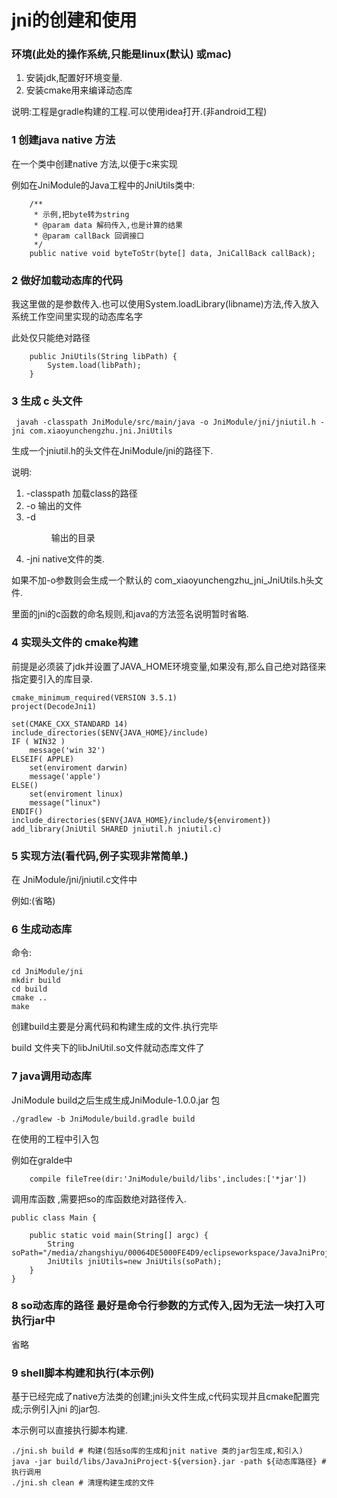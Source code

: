 # jni的创建和使用

### 环境(此处的操作系统,只能是linux(默认) 或mac)
1. 安装jdk,配置好环境变量.
2. 安装cmake用来编译动态库 

说明:工程是gradle构建的工程.可以使用idea打开.(非android工程)

### 1 创建java native 方法

在一个类中创建native 方法,以便于c来实现

例如在JniModule的Java工程中的JniUtils类中:
```
    /**
     * 示例,把byte转为string
     * @param data 解码传入,也是计算的结果
     * @param callBack 回调接口
     */
    public native void byteToStr(byte[] data, JniCallBack callBack);
```
### 2 做好加载动态库的代码
我这里做的是参数传入.也可以使用System.loadLibrary(libname)方法,传入放入系统工作空间里实现的动态库名字

此处仅只能绝对路径
```
    public JniUtils(String libPath) {
        System.load(libPath);
    }
```
### 3 生成 c 头文件
```
 javah -classpath JniModule/src/main/java -o JniModule/jni/jniutil.h -jni com.xiaoyunchengzhu.jni.JniUtils
```
生成一个jniutil.h的头文件在JniModule/jni的路径下.

说明:
1. -classpath <path> 加载class的路径
1. -o <file>输出的文件
1. -d <dir> 输出的目录
1. -jni  native文件的类.

如果不加-o参数则会生成一个默认的 com_xiaoyunchengzhu_jni_JniUtils.h头文件.

里面的jni的c函数的命名规则,和java的方法签名说明暂时省略.
### 4 实现头文件的 cmake构建
前提是必须装了jdk并设置了JAVA_HOME环境变量,如果没有,那么自己绝对路径来指定要引入的库目录.
```
cmake_minimum_required(VERSION 3.5.1)
project(DecodeJni1)

set(CMAKE_CXX_STANDARD 14)
include_directories($ENV{JAVA_HOME}/include)
IF ( WIN32 )
    message('win 32')
ELSEIF( APPLE)
    set(enviroment darwin)
    message('apple')
ELSE()
    set(enviroment linux)
    message("linux")
ENDIF()
include_directories($ENV{JAVA_HOME}/include/${enviroment})
add_library(JniUtil SHARED jniutil.h jniutil.c)
```
### 5 实现方法(看代码,例子实现非常简单.)
在 JniModule/jni/jniutil.c文件中

例如:(省略)
### 6 生成动态库
命令:

```
cd JniModule/jni
mkdir build
cd build
cmake ..
make
```

创建build主要是分离代码和构建生成的文件.执行完毕

build 文件夹下的libJniUtil.so文件就动态库文件了
### 7 java调用动态库
JniModule build之后生成生成JniModule-1.0.0.jar 包
```
./gradlew -b JniModule/build.gradle build
```
在使用的工程中引入包

例如在gralde中
```
    compile fileTree(dir:'JniModule/build/libs',includes:['*jar'])
```

调用库函数 ,需要把so的库函数绝对路径传入.
```
public class Main {

    public static void main(String[] argc) {
        String soPath="/media/zhangshiyu/00064DE5000FE4D9/eclipseworkspace/JavaJniProject/JniModule/jni/build/libJniUtil.so";
        JniUtils jniUtils=new JniUtils(soPath);
    }
}
```

### 8 so动态库的路径 最好是命令行参数的方式传入,因为无法一块打入可执行jar中
省略

### 9 shell脚本构建和执行(本示例)
基于已经完成了native方法类的创建;jni头文件生成,c代码实现并且cmake配置完成;示例引入jni 的jar包.

本示例可以直接执行脚本构建.
```
./jni.sh build # 构建(包括so库的生成和jnit native 类的jar包生成,和引入)
java -jar build/libs/JavaJniProject-${version}.jar -path ${动态库路径} # 执行调用
./jni.sh clean # 清理构建生成的文件
```